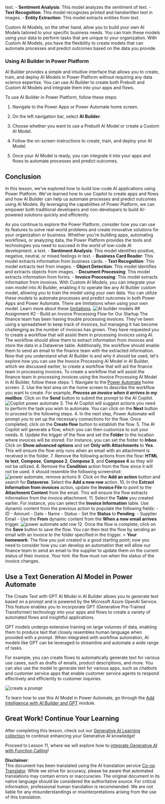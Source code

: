 <!--
CO_OP_TRANSLATOR_METADATA:
{
  "original_hash": "f5ff3b6204a695a117d6f452403c95f7",
  "translation_date": "2025-05-19T19:28:53+00:00",
  "source_file": "10-building-low-code-ai-applications/README.md",
  "language_code": "en"
}
-->
text. - **Sentiment Analysis**: This model analyzes the sentiment of text. - **Text Recognition**: This model recognizes printed and handwritten text in images. - **Entity Extraction**: This model extracts entities from text.

Custom AI Models, on the other hand, allow you to build your own AI Models tailored to your specific business needs. You can train these models using your data to perform tasks that are unique to your organization. With Custom AI Models, you have the flexibility to create models that can automate processes and predict outcomes based on the data you provide.

### Using AI Builder in Power Platform

AI Builder provides a simple and intuitive interface that allows you to create, train, and deploy AI Models in Power Platform without requiring any data science expertise. You can use AI Builder to create both Prebuilt and Custom AI Models and integrate them into your apps and flows.

To use AI Builder in Power Platform, follow these steps:

1. Navigate to the Power Apps or Power Automate home screen.

2. On the left navigation bar, select **AI Builder**.

3. Choose whether you want to use a Prebuilt AI Model or create a Custom AI Model.

4. Follow the on-screen instructions to create, train, and deploy your AI Model.

5. Once your AI Model is ready, you can integrate it into your apps and flows to automate processes and predict outcomes.

## Conclusion

In this lesson, we've explored how to build low-code AI applications using Power Platform. We've learned how to use Copilot to create apps and flows and how AI Builder can help us automate processes and predict outcomes using AI Models. By leveraging the capabilities of Power Platform, we can empower both traditional developers and non-developers to build AI-powered solutions quickly and efficiently.

As you continue to explore the Power Platform, consider how you can use its features to solve real-world problems and create innovative solutions for your organization or business. Whether you're building apps, automating workflows, or analyzing data, the Power Platform provides the tools and technologies you need to succeed in the world of low-code AI development.
a text. - **Sentiment Analysis**: This model identifies positive, negative, neutral, or mixed feelings in text. - **Business Card Reader**: This model extracts information from business cards. - **Text Recognition**: This model extracts text from images. - **Object Detection**: This model identifies and extracts objects from images. - **Document Processing**: This model extracts information from forms. - **Invoice Processing**: This model extracts information from invoices. With Custom AI Models, you can integrate your own model into AI Builder, enabling it to operate like any AI Builder custom model, allowing you to train the model using your own data. You can utilize these models to automate processes and predict outcomes in both Power Apps and Power Automate. There are limitations when using your own model. Learn more about these [limitations](https://learn.microsoft.com/ai-builder/byo-model#limitations?WT.mc_id=academic-105485-koreyst). ![AI builder models](../../../translated_images/ai-builder-models.f3ee8c064873d55cdfbcc9c633cdd8cf00843954019ad500795832eee420448e.en.png) ## Assignment #2 - Build an Invoice Processing Flow for Our Startup The finance team has been having trouble processing invoices. They've been using a spreadsheet to keep track of invoices, but managing it has become challenging as the number of invoices has grown. They have requested you to create a workflow that will assist them in processing invoices using AI. The workflow should allow them to extract information from invoices and store the data in a Dataverse table. Additionally, the workflow should enable them to send an email to the finance team with the extracted information. Now that you understand what AI Builder is and why it should be used, let's explore how you can use the Invoice Processing AI Model in AI Builder, which we discussed earlier, to create a workflow that will aid the finance team in processing invoices. To create a workflow that will assist the finance team in processing invoices using the Invoice Processing AI Model in AI Builder, follow these steps: 1. Navigate to the [Power Automate](https://make.powerautomate.com?WT.mc_id=academic-105485-koreyst) home screen. 2. Use the text area on the home screen to describe the workflow you want to create. For example, **_Process an invoice when it arrives in my mailbox_**. Click on the **Send** button to submit the prompt to the AI Copilot. ![Copilot power automate](../../../translated_images/copilot-chat-prompt-powerautomate.0a21031a7ae6b1fb5dd61ce5c09d530454a93ee65c166b5c286e49c1a9312039.en.png) 3. The AI Copilot will suggest actions you need to perform the task you wish to automate. You can click on the **Next** button to proceed to the following steps. 4. In the next step, Power Automate will prompt you to set up the necessary connections for the flow. Once completed, click on the **Create flow** button to establish the flow. 5. The AI Copilot will generate a flow, which you can then customize to suit your needs. 6. Update the trigger of the flow and set the **Folder** to the location where invoices will be stored. For instance, you can set the folder to **Inbox**. Click on **Show advanced options** and set **Only with Attachments** to **Yes**. This will ensure the flow only runs when an email with an attachment is received in the folder. 7. Remove the following actions from the flow: **HTML to text**, **Compose**, **Compose 2**, **Compose 3**, and **Compose 4** as they will not be utilized. 8. Remove the **Condition** action from the flow since it will not be used. It should resemble the following screenshot: ![power automate, remove actions](../../../translated_images/powerautomate-remove-actions.ea4e8386e075a56b2b6a87ccbcb2484f146e869ba4273948abee6acdb3567c09.en.png) 9. Click on the **Add an action** button and search for **Dataverse**. Select the **Add a new row** action. 10. In the **Extract Information from invoices** action, update the **Invoice File** to point to the **Attachment Content** from the email. This will ensure the flow extracts information from the invoice attachment. 11. Select the **Table** you created earlier. For instance, you can select the **Invoice Information** table. Use dynamic content from the previous action to populate the following fields: - ID - Amount - Date - Name - Status - Set the **Status** to **Pending**. - Supplier Email - Use the **From** dynamic content from the **When a new email arrives** trigger. ![power automate add row](../../../translated_images/powerautomate-add-row.d27c9166313cb7b3683e45f3059c13f9435e8257b357c0150652d60523dab3e9.en.png) 12. Once the flow is complete, click on the **Save** button to save the flow. You can then test the flow by sending an email with an invoice to the folder specified in the trigger. > **Your homework**: The flow you just created is a good starting point; now you need to consider how you can develop an automation that will allow our finance team to send an email to the supplier to update them on the current status of their invoice. Your hint: the flow must run when the status of the invoice changes.

## Use a Text Generation AI Model in Power Automate

The Create Text with GPT AI Model in AI Builder allows you to generate text based on a prompt and is powered by the Microsoft Azure OpenAI Service. This feature enables you to incorporate GPT (Generative Pre-Trained Transformer) technology into your apps and flows to create a variety of automated flows and insightful applications.

GPT models undergo extensive training on large volumes of data, enabling them to produce text that closely resembles human language when provided with a prompt. When integrated with workflow automation, AI models like GPT can be leveraged to streamline and automate a wide range of tasks.

For example, you can create flows to automatically generate text for various use cases, such as drafts of emails, product descriptions, and more. You can also use the model to generate text for various apps, such as chatbots and customer service apps that enable customer service agents to respond effectively and efficiently to customer inquiries.

![create a prompt](../../../translated_images/create-prompt-gpt.dd95b0323841a7be30684e4a48445f063209ea7ebb81e5f7f56787b12cf9c04b.en.png)

To learn how to use this AI Model in Power Automate, go through the [Add intelligence with AI Builder and GPT](https://learn.microsoft.com/training/modules/ai-builder-text-generation/?WT.mc_id=academic-109639-somelezediko) module.

## Great Work! Continue Your Learning

After completing this lesson, check out our [Generative AI Learning collection](https://aka.ms/genai-collection?WT.mc_id=academic-105485-koreyst) to continue enhancing your Generative AI knowledge!

Proceed to Lesson 11, where we will explore how to [integrate Generative AI with Function Calling](../11-integrating-with-function-calling/README.md?WT.mc_id=academic-105485-koreyst)!

**Disclaimer**:  
This document has been translated using the AI translation service [Co-op Translator](https://github.com/Azure/co-op-translator). While we strive for accuracy, please be aware that automated translations may contain errors or inaccuracies. The original document in its native language should be considered the authoritative source. For critical information, professional human translation is recommended. We are not liable for any misunderstandings or misinterpretations arising from the use of this translation.